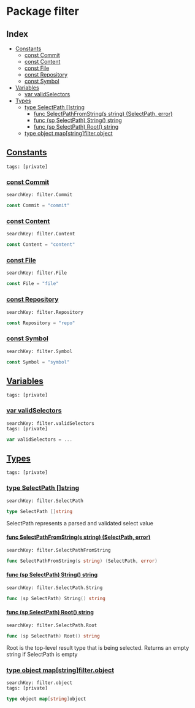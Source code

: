 # Package filter

## Index

* [Constants](#const)
    * [const Commit](#Commit)
    * [const Content](#Content)
    * [const File](#File)
    * [const Repository](#Repository)
    * [const Symbol](#Symbol)
* [Variables](#var)
    * [var validSelectors](#validSelectors)
* [Types](#type)
    * [type SelectPath []string](#SelectPath)
        * [func SelectPathFromString(s string) (SelectPath, error)](#SelectPathFromString)
        * [func (sp SelectPath) String() string](#SelectPath.String)
        * [func (sp SelectPath) Root() string](#SelectPath.Root)
    * [type object map[string]filter.object](#object)


## <a id="const" href="#const">Constants</a>

```
tags: [private]
```

### <a id="Commit" href="#Commit">const Commit</a>

```
searchKey: filter.Commit
```

```Go
const Commit = "commit"
```

### <a id="Content" href="#Content">const Content</a>

```
searchKey: filter.Content
```

```Go
const Content = "content"
```

### <a id="File" href="#File">const File</a>

```
searchKey: filter.File
```

```Go
const File = "file"
```

### <a id="Repository" href="#Repository">const Repository</a>

```
searchKey: filter.Repository
```

```Go
const Repository = "repo"
```

### <a id="Symbol" href="#Symbol">const Symbol</a>

```
searchKey: filter.Symbol
```

```Go
const Symbol = "symbol"
```

## <a id="var" href="#var">Variables</a>

```
tags: [private]
```

### <a id="validSelectors" href="#validSelectors">var validSelectors</a>

```
searchKey: filter.validSelectors
tags: [private]
```

```Go
var validSelectors = ...
```

## <a id="type" href="#type">Types</a>

```
tags: [private]
```

### <a id="SelectPath" href="#SelectPath">type SelectPath []string</a>

```
searchKey: filter.SelectPath
```

```Go
type SelectPath []string
```

SelectPath represents a parsed and validated select value 

#### <a id="SelectPathFromString" href="#SelectPathFromString">func SelectPathFromString(s string) (SelectPath, error)</a>

```
searchKey: filter.SelectPathFromString
```

```Go
func SelectPathFromString(s string) (SelectPath, error)
```

#### <a id="SelectPath.String" href="#SelectPath.String">func (sp SelectPath) String() string</a>

```
searchKey: filter.SelectPath.String
```

```Go
func (sp SelectPath) String() string
```

#### <a id="SelectPath.Root" href="#SelectPath.Root">func (sp SelectPath) Root() string</a>

```
searchKey: filter.SelectPath.Root
```

```Go
func (sp SelectPath) Root() string
```

Root is the top-level result type that is being selected. Returns an empty string if SelectPath is empty 

### <a id="object" href="#object">type object map[string]filter.object</a>

```
searchKey: filter.object
tags: [private]
```

```Go
type object map[string]object
```

